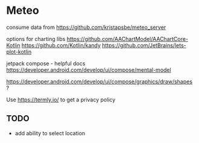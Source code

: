 # Meteo

consume data from https://github.com/kristapsbe/meteo_server

options for charting libs
https://github.com/AAChartModel/AAChartCore-Kotlin
https://github.com/Kotlin/kandy
https://github.com/JetBrains/lets-plot-kotlin

jetpack compose - helpful docs
https://developer.android.com/develop/ui/compose/mental-model

https://developer.android.com/develop/ui/compose/graphics/draw/shapes ?

Use https://termly.io/ to get a privacy policy

## TODO
* add ability to select location
